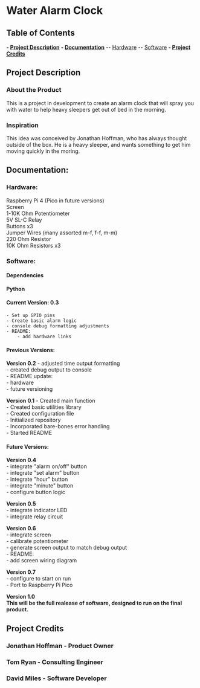 # Water Alarm Clock

## Table of Contents
**- [Project Description](#project-description-1)**
**- [Documentation](#documentation-1)**
    -- [Hardware](#hardware)
    -- [Software](#software)
**- [Project Credits](#project-credits-1)**

## Project Description

### About the Product

This is a project in development to create an alarm clock that will spray you with water to help heavy sleepers get out of bed in the morning.

### Inspiration

This idea was conceived by Jonathan Hoffman, who has always thought outside of the box. He is a heavy sleeper, and wants something to get him moving quickly in the moring.

## Documentation:

### Hardware:

Raspberry Pi 4 (Pico in future versions)  
Screen  
1-10K Ohm Potentiometer  
5V SL-C Relay  
Buttons x3  
Jumper Wires (many assorted m-f, f-f, m-m)  
220 Ohm Resistor  
10K Ohm Resistors x3  

### Software:

#### Dependencies

**Python**

#### Current Version: 0.3
    - Set up GPIO pins  
    - Create basic alarm logic  
    - console debug formatting adjustments  
    - README:  
        - add hardware links  

#### Previous Versions: 

**Version 0.2**
    - adjusted time output formatting  
    - created debug output to console  
    - README update:  
        - hardware  
        - future versioning  

**Version 0.1**
    - Created main function  
    - Created basic utilities library  
    - Created configuration file  
    - Initialized repository  
    - Incorporated bare-bones error handling  
    - Started README  

#### Future Versions:

**Version 0.4**  
    - integrate "alarm on/off" button  
    - integrate "set alarm" button  
    - integrate "hour" button  
    - integrate "minute" button  
    - configure button logic  

**Version 0.5**  
    - integrate indicator LED  
    - integrate relay circuit  

**Version 0.6**  
    - integrate screen  
    - calibrate potentiometer  
    - generate screen output to match debug output  
    - README:  
        - add screen wiring diagram

**Version 0.7**  
    - configure to start on run  
    - Port to Raspberry Pi Pico  

**Version 1.0**  
    **This will be the full realease of software, designed to run on the final product.**

## Project Credits

### Jonathan Hoffman - Product Owner

### Tom Ryan - Consulting Engineer

### David Miles - Software Developer
